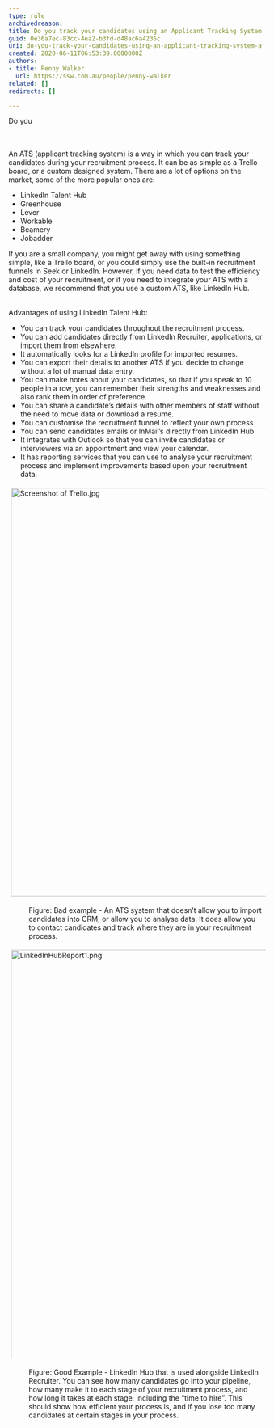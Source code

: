 ```yaml
---
type: rule
archivedreason: 
title: Do you track your candidates using an Applicant Tracking System (ATS)?
guid: 0e36a7ec-83cc-4ea2-b3fd-d48ac6a4236c
uri: do-you-track-your-candidates-using-an-applicant-tracking-system-ats
created: 2020-06-11T06:53:39.0000000Z
authors:
- title: Penny Walker
  url: https://ssw.com.au/people/penny-walker
related: []
redirects: []

---
```



​​Do you&#160;<br>
<br><excerpt class='endintro'></excerpt><br>
<p>​An ATS (applicant tracking system) is a way in which you can track your candidates during your recruitment process. It can be as simple as a Trello board, or a custom designed system. There are a lot of options on the market, some of the more popular ones are&#58;&#160;<br></p><ul><li>LinkedIn Talent Hub&#160;&#160;</li><li>Greenhouse&#160;&#160;</li><li>Lever&#160;&#160;</li><li>Workable&#160;&#160;</li><li>Beamery&#160;</li><li>Jobadder&#160;&#160;</li></ul>If you are a small company, you might get away with using something simple, like a Trello board, or you could simply use the&#160;built-in&#160;recruitment funnels in Seek or LinkedIn. However, if you need data to test the efficiency and cost of your recruitment, or if you need to integrate your ATS with a database, we recommend that you use a custom ATS,&#160;like LinkedIn Hub.&#160;&#160;<p></p><p><br>Advantages of using LinkedIn Talent&#160;Hub&#58;&#160;<br></p><ul><li>You can track your candidates throughout the recruitment process.&#160;</li><li>You can add candidates directly from LinkedIn Recruiter, applications, or import them from elsewhere.&#160;&#160;</li><li>It automatically looks for a LinkedIn profile for imported resumes.&#160;</li><li>You can export their details to another ATS if you decide to change without a lot of manual data entry.&#160;</li><li>You can make notes about your candidates, so that if you speak to 10 people in a row, you can remember their strengths and weaknesses&#160;and also&#160;rank them in order of preference.&#160;</li><li>You can share&#160;a&#160;candidate’s&#160;details&#160;with other members of staff without the need to move data or download a resume.&#160;</li><li>You can customise the recruitment funnel to reflect your own process&#160;</li><li>You can send candidates emails or InMail’s directly from LinkedIn Hub&#160;</li><li>It integrates with Outlook so that you can invite candidates or interviewers via an appointment and view your calendar.&#160;</li><li>It has reporting services that you can use to analyse your recruitment process and implement improvements based upon your recruitment data.&#160;<br></li></ul><dl class="ssw15-rteElement-ImageArea"><img src="/PublishingImages/Screenshot%20of%20Trello.jpg" alt="Screenshot of Trello.jpg" style="margin&#58;5px;width&#58;808px;" /></dl><dd class="ssw15-rteElement-FigureBad">Figure&#58;&#160;Bad example -&#160;An ATS system that doesn’t allow you to import candidates into&#160;CRM, or&#160;allow you to analyse data. It does allow you to contact candidates and track where they are in your recruitment process.&#160;&#160;<br></dd><dl class="ssw15-rteElement-ImageArea"><img src="/PublishingImages/LinkedInHubReport1.png" alt="LinkedInHubReport1.png" style="margin&#58;5px;width&#58;808px;" /></dl><dd class="ssw15-rteElement-FigureGood">Figure&#58; Good Example -&#160;LinkedIn Hub that is used alongside LinkedIn Recruiter. You can see how many candidates go into your pipeline, how many make it to each stage of your recruitment process, and how long it takes at each stage, including the “time to hire”. This should show how efficient your process is, and if you lose too many candidates at certain stages in your process.&#160;​<br></dd><p class="ssw15-rteElement-P"></p><p class="ssw15-rteElement-P"><br></p><p></p>


